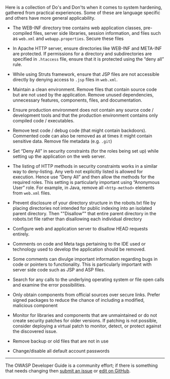 Here is a collection of Do's and Don'ts when it comes to system hardening, gathered from practical experiences.
Some of these are language specific and others have more general applicability.

* The WEB-INF directory tree contains web application classes, pre-compiled files, server side libraries,
    session information, and files such as `web.xml` and `webapp.properties`. Secure these files
  
* In Apache HTTP server, ensure directories like WEB-INF and META-INF are protected.
    If permissions for a directory and subdirectories are specified in `.htaccess` file,
    ensure that it is protected using the “deny all” rule.
  
* While using Struts framework, ensure that JSP files are not accessible directly
    by denying access to `.jsp` files in `web.xml`.
  
* Maintain a clean environment. Remove files that contain source code but are not used by the application.
    Remove unused dependencies, unnecessary features, components, files, and documentation.
  
* Ensure production environment does not contain any source code / development tools
    and that the production environment contains only compiled code / executables.
  
* Remove test code / debug code (that might contain backdoors).
    Commented code can also be removed as at times it might contain sensitive data.
    Remove file metadata (e.g. `.git`)
  
* Set “Deny All” in security constraints (for the roles being set up)
    while setting up the application on the web server.
  
* The listing of HTTP methods in security constraints works in a similar way to deny-listing.
    Any verb not explicitly listed is allowed for execution.
    Hence use “Deny All” and then allow the methods for the required roles.
    This setting is particularly important using “Anonymous User” role.
    For example, in Java, remove all `<http-method>` elements from `web.xml` files.
  
* Prevent disclosure of your directory structure in the robots.txt file
    by placing directories not intended for public indexing into an isolated parent directory.
    Then ""Disallow"" that entire parent directory in the robots.txt file
    rather than disallowing each individual directory
  
* Configure web and application server to disallow HEAD requests entirely.
  
* Comments on code and Meta tags pertaining to the IDE used or technology used to develop the application
    should be removed.
  
* Some comments can divulge important information regarding bugs in code or pointers to functionality.
    This is particularly important with server side code such as JSP and ASP files.
  
* Search for any calls to the underlying operating system or file open calls and examine the error possibilities.
  
* Only obtain components from official sources over secure links.
    Prefer signed packages to reduce the chance of including a modified, malicious component
  
* Monitor for libraries and components that are unmaintained or do not create security patches for older versions.
    If patching is not possible, consider deploying a virtual patch to monitor, detect,
    or protect against the discovered issue.
  
* Remove backup or old files that are not in use
  
* Change/disable all default account passwords

----

The OWASP Developer Guide is a community effort; if there is something that needs changing
then [submit an issue][issue140202] or [edit on GitHub][edit140202].

[edit140202]: https://github.com/OWASP/DevGuide/blob/main/docs/en/12-appendices/02-verification-dos-donts/02-system-hardening.md
[issue140202]: https://github.com/OWASP/DevGuide/issues/new?labels=enhancement&template=request.md&title=Update:%2012-appendices/02-verification-dos-donts/02-system-hardening
